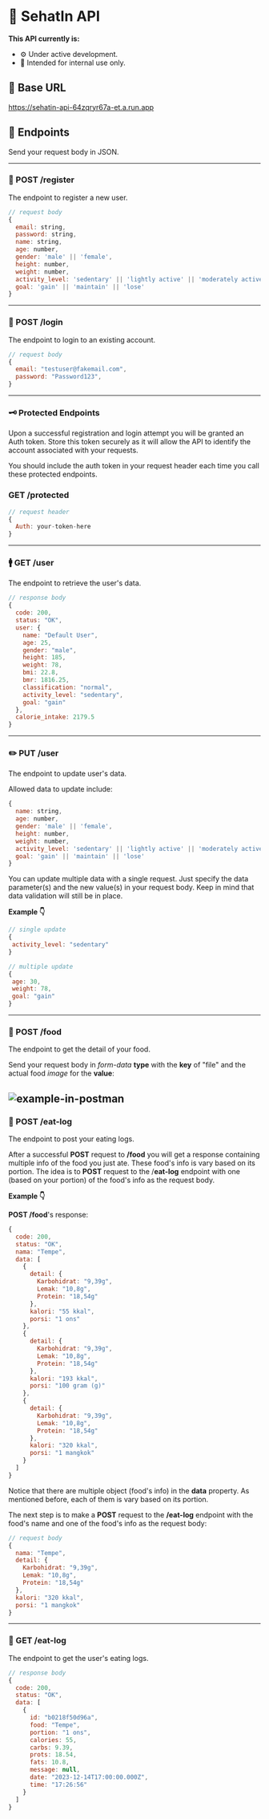# 📄 SehatIn API
**This API currently is:**
- ⚙️ Under active development.
- 🪪 Intended for internal use only.

## 🔗 Base URL
https://sehatin-api-64zqryr67a-et.a.run.app

## 🎯 Endpoints
Send your request body in JSON.

---
### 📝 POST /register
The endpoint to register a new user.
```javascript
// request body
{
  email: string,
  password: string,
  name: string,
  age: number,
  gender: 'male' || 'female',
  height: number,
  weight: number,
  activity_level: 'sedentary' || 'lightly active' || 'moderately active' || 'very active' || 'extra active',
  goal: 'gain' || 'maintain' || 'lose'
}
```
---
### 🔐 POST /login
The endpoint to login to an existing account.
```javascript
// request body
{
  email: "testuser@fakemail.com",
  password: "Password123",
}
```
---
### 🗝️ Protected Endpoints
Upon a successful registration and login attempt you will be granted an Auth token. Store this token securely as it will allow the API to identify the account associated with your requests.

You should include the auth token in your request header each time you call these protected endpoints.

### GET /protected
```javascript
// request header
{
  Auth: your-token-here
}
```
---
### 🚹 GET /user

The endpoint to retrieve the user's data.

```javascript
// response body
{
  code: 200,
  status: "OK",
  user: {
    name: "Default User",
    age: 25,
    gender: "male",
    height: 185,
    weight: 78,
    bmi: 22.8,
    bmr: 1816.25,
    classification: "normal",
    activity_level: "sedentary",
    goal: "gain"
  },
  calorie_intake: 2179.5
}
```
---
### ✏️ PUT /user
The endpoint to update user's data.

Allowed data to update include:
```javascript
{
  name: string,
  age: number,
  gender: 'male' || 'female',
  height: number,
  weight: number,
  activity_level: 'sedentary' || 'lightly active' || 'moderately active' || 'very active' || 'extra active',
  goal: 'gain' || 'maintain' || 'lose'
}
```

You can update multiple data with a single request. Just specify the data parameter(s) and the new value(s) in your request body. Keep in mind that data validation will still be in place.

**Example 👇**
```javascript
// single update
{
 activity_level: "sedentary"
}
```
```javascript
// multiple update
{
 age: 30,
 weight: 78,
 goal: "gain"
}
```
---
### 🍕 POST /food
The endpoint to get the detail of your food.

Send your request body in *form-data* **type** with the **key** of "file" and the actual food *image* for the **value**:

![example-in-postman](https://storage.googleapis.com/sehatin-users-images/example-in-postman.jpg)
---
### 🥪 POST /eat-log
The endpoint to post your eating logs.

After a successful **POST** request to **/food** you will get a response containing multiple info of the food you just ate. These food's info is vary based on its portion. The idea is to **POST** request to the /**eat-log** endpoint with one (based on your portion) of the food's info as the request body.

**Example 👇**

**POST /food**'s response:
```javascript
{
  code: 200,
  status: "OK",
  nama: "Tempe",
  data: [
    {
      detail: {
        Karbohidrat: "9,39g",
        Lemak: "10,8g",
        Protein: "18,54g"
      },
      kalori: "55 kkal",
      porsi: "1 ons"
    },
    {
      detail: {
        Karbohidrat: "9,39g",
        Lemak: "10,8g",
        Protein: "18,54g"
      },
      kalori: "193 kkal",
      porsi: "100 gram (g)"
    },
    {
      detail: {
        Karbohidrat: "9,39g",
        Lemak: "10,8g",
        Protein: "18,54g"
      },
      kalori: "320 kkal",
      porsi: "1 mangkok"
    }
  ]
}
```

Notice that there are multiple object (food's info) in the **data** property. As mentioned before, each of them is vary based on its portion.

The next step is to make a **POST** request to the **/eat-log** endpoint with the food's name and one of the food's info as the request body:

```javascript
// request body
{
  nama: "Tempe",
  detail: {
    Karbohidrat: "9,39g",
    Lemak: "10,8g",
    Protein: "18,54g"
  },
  kalori: "320 kkal",
  porsi: "1 mangkok"
}
```
---
### 📃 GET /eat-log
The endpoint to get the user's eating logs.

```javascript
// response body
{
  code: 200,
  status: "OK",
  data: [
    {
      id: "b0218f50d96a",
      food: "Tempe",
      portion: "1 ons",
      calories: 55,
      carbs: 9.39,
      prots: 18.54,
      fats: 10.8,
      message: null,
      date: "2023-12-14T17:00:00.000Z",
      time: "17:26:56"
    }
  ]
}
```